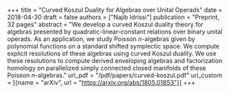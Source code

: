 +++
title = "Curved Koszul Duality for Algebras over Unital Operads"
date = 2018-04-30
draft = false
authors = ["Najib Idrissi"]
publication = "Preprint, 32 pages"
abstract = "We develop a curved Koszul duality theory for algebras presented by quadratic-linear-constant relations over binary unital operads. As an application, we study Poisson $n$-algebras given by polynomial functions on a standard shifted symplectic space. We compute explicit resolutions of these algebras using curved Koszul duality. We use these resolutions to compute derived enveloping algebras and factorization homology on parallelized simply connected closed manifolds of these Poisson $n$-algebras."
url_pdf = "/pdf/papers/curved-koszul.pdf"
url_custom = [{name = "arXiv", url = "https://arxiv.org/abs/1805.01853"}]
+++
